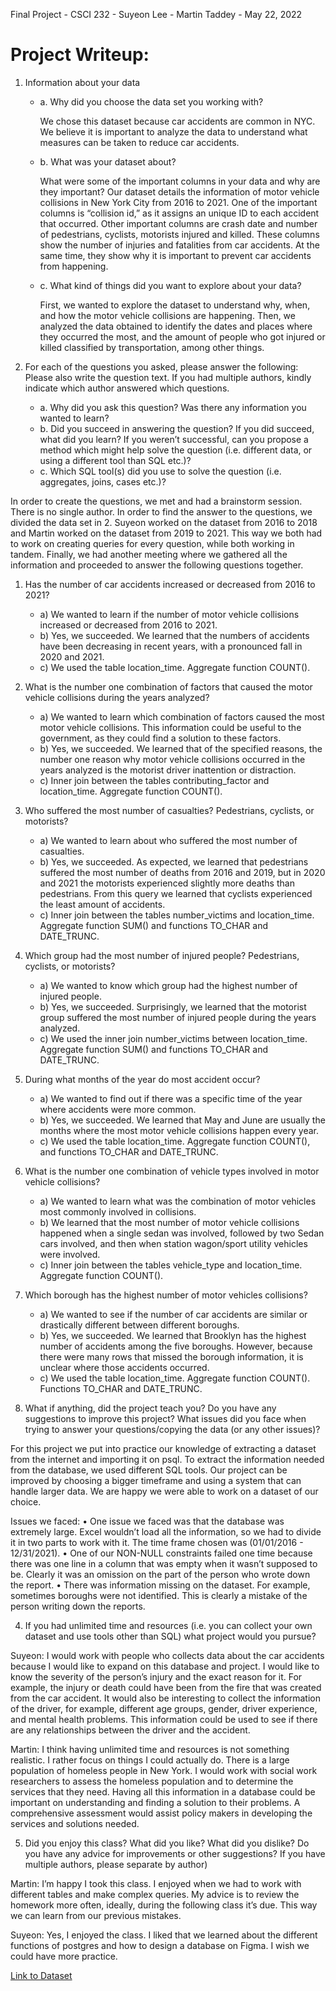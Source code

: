 Final Project - CSCI 232 - Suyeon Lee - Martin Taddey - May 22, 2022

# Project Writeup:
1. Information about your data

	* a. Why did you choose the data set you working with?

		We chose this dataset because car accidents are common in NYC. We believe it is important to analyze the data to understand what measures can be taken to reduce car accidents.
 
	* b. What was your dataset about?

		What were some of the important columns in your data and why are they important? 
		Our dataset details the information of motor vehicle collisions in New York City from 2016 to 2021. One of the important columns is “collision id,” as it assigns an unique ID to each accident that occurred. Other important columns are crash date and number of pedestrians, cyclists, motorists injured and killed. These columns show the number of injuries and fatalities from car accidents. At the same time, they show why it is important to prevent car accidents from happening.

	* c. What kind of things did you want to explore about your data? 

		First, we wanted to explore the dataset to understand why, when, and how the motor vehicle collisions are happening. Then, we analyzed the data obtained to identify the dates and places where they occurred the most, and the amount of people who got injured or killed classified by transportation, among other things.

2. For each of the questions you asked, please answer the following: Please also write the question text. If you had multiple authors, kindly indicate which author answered which questions. 
	* a. Why did you ask this question? Was there any information you wanted to learn? 
	* b. Did you succeed in answering the question? If you did succeed, what did you learn? If you weren’t successful, can you propose a method which might help solve the question (i.e. different data, or using a different tool than SQL etc.)?
	* c. Which SQL tool(s) did you use to solve the question (i.e. aggregates, joins, cases etc.)? 

In order to create the questions, we met and had a brainstorm session. There is no single author. In order to find the answer to the questions, we divided the data set in 2. Suyeon worked on the dataset from 2016 to 2018 and Martin worked on the dataset from 2019 to 2021. This way we both had to work on creating queries for every question, while both working in tandem. Finally, we had another meeting where we gathered all the information and proceeded to answer the following questions together.
 
1. Has the number of car accidents increased or decreased from 2016 to 2021?
	* a) We wanted to learn if the number of motor vehicle collisions increased or decreased from 2016 to 2021.
	* b) Yes, we succeeded. We learned that the numbers of accidents have been decreasing in recent years, with a pronounced fall in 2020 and 2021.
	* c) We used the table location_time. Aggregate function COUNT().

2. What is the number one combination of factors that caused the motor vehicle collisions during the years analyzed?
	* a) We wanted to learn which combination of factors caused the most motor vehicle collisions. This information could be useful to the government, as they could find a solution to these factors.
	* b) Yes, we succeeded. We learned that of the specified reasons, the number one reason why motor vehicle collisions occurred in the years analyzed is the motorist driver inattention or distraction.
	* c) Inner join between the tables contributing_factor and location_time. Aggregate function COUNT().

3. Who suffered the most number of casualties? Pedestrians, cyclists, or motorists?
	* a) We wanted to learn about who suffered the most number of casualties.
	* b) Yes, we succeeded. As expected, we learned that pedestrians suffered the most number of deaths from 2016 and 2019, but in 2020 and 2021 the motorists experienced slightly more deaths than pedestrians. From this query we learned that cyclists experienced the least amount of accidents.
	* c) Inner join between the tables number_victims and location_time. Aggregate function SUM() and functions TO_CHAR and DATE_TRUNC.

4. Which group had the most number of injured people? Pedestrians, cyclists, or motorists?
	* a) We wanted to know which group had the highest number of injured people. 
	* b) Yes, we succeeded. Surprisingly, we learned that the motorist group suffered the most number of injured people during the years analyzed.
	* c) We used the inner join number_victims between location_time. Aggregate function SUM() and functions TO_CHAR and DATE_TRUNC. 

5. During what months of the year do most accident occur?
	* a) We wanted to find out if there was a specific time of the year where accidents were more common.
	* b) Yes, we succeeded. We learned that May and June are usually the months where the most motor vehicle collisions happen every year.
	* c) We used the table location_time. Aggregate function COUNT(), and functions TO_CHAR and DATE_TRUNC.
    
6. What is the number one combination of vehicle types involved in motor vehicle collisions?
	* a) We wanted to learn what was the combination of motor vehicles most commonly involved in collisions.
	* b) We learned that the most number of motor vehicle collisions happened when a single sedan was involved, followed by two Sedan cars involved, and then when station wagon/sport utility vehicles were involved.
	* c) Inner join between the tables vehicle_type and location_time. Aggregate function COUNT().

7. Which borough has the highest number of motor vehicles collisions?
	* a) We wanted to see if the number of car accidents are similar or drastically different between different boroughs. 
	* b) Yes, we succeeded. We learned that Brooklyn has the highest number of accidents among the five boroughs. However, because there were many rows that missed the borough information, it is unclear where those accidents occurred. 
	* c) We used the table location_time. Aggregate function COUNT(). Functions TO_CHAR and DATE_TRUNC.

3. What if anything, did the project teach you? Do you have any suggestions to improve this project? What issues did you face when trying to answer your questions/copying the data (or any other issues)?

For this project we put into practice our knowledge of extracting a dataset from the internet and importing it on psql. To extract the information needed from the database, we used different SQL tools. Our project can be improved by choosing a bigger timeframe and using a system that can handle larger data. We are happy we were able to work on a dataset of our choice.

Issues we faced:
•	One issue we faced was that the database was extremely large. Excel wouldn’t load all the information, so we had to divide it in two parts to work with it. The time frame chosen was (01/01/2016 - 12/31/2021). 
•	One of our NON-NULL constraints failed one time because there was one line in a column that was empty when it wasn’t supposed to be. Clearly it was an omission on the part of the person who wrote down the report.
•	There was information missing on the dataset. For example, sometimes boroughs were not identified. This is clearly a mistake of the person writing down the reports.

4. If you had unlimited time and resources (i.e. you can collect your own dataset and use tools other than SQL) what project would you pursue?

Suyeon: I would work with people who collects data about the car accidents because I would like to expand on this database and project. I would like to know the severity of the person’s injury and the exact reason for it. For example, the injury or death could have been from the fire that was created from the car accident. It would also be interesting to collect the information of the driver, for example, different age groups, gender, driver experience, and mental health problems. This information could be used to see if there are any relationships between the driver and the accident. 

Martin: I think having unlimited time and resources is not something realistic. I rather focus on things I could actually do. There is a large population of homeless people in New York. I would work with social work researchers to assess the homeless population and to determine the services that they need. Having all this information in a database could be important on understanding and finding a solution to their problems. A comprehensive assessment would assist policy makers in developing the services and solutions needed.

5. Did you enjoy this class? What did you like? What did you dislike? Do you have any advice for improvements or other suggestions? If you have multiple authors, please separate by author)

Martin: I’m happy I took this class. I enjoyed when we had to work with different tables and make complex queries. My advice is to review the homework more often, ideally, during the following class it’s due. This way we can learn from our previous mistakes.

Suyeon: Yes, I enjoyed the class. I liked that we learned about the different functions of postgres and how to design a database on Figma. I wish we could have more practice. 

[Link to Dataset](https://data.cityofnewyork.us/Public-Safety/Motor-Vehicle-Collisions-Crashes/h9gi-nx95/data)